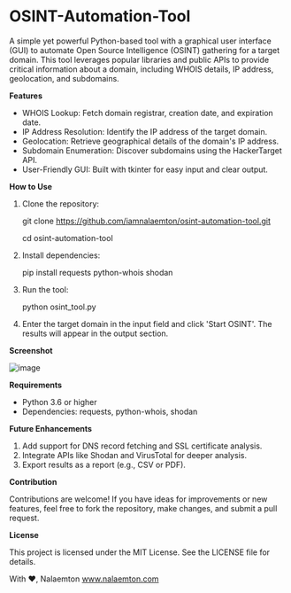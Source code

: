 # OSINT-Automation-Tool
A simple yet powerful Python-based tool with a graphical user interface (GUI) to automate Open Source Intelligence (OSINT) gathering for a target domain. This tool leverages popular libraries and public APIs to provide critical information about a domain, including WHOIS details, IP address, geolocation, and subdomains.

**Features**
* WHOIS Lookup: Fetch domain registrar, creation date, and expiration date.
* IP Address Resolution: Identify the IP address of the target domain.
* Geolocation: Retrieve geographical details of the domain's IP address.
* Subdomain Enumeration: Discover subdomains using the HackerTarget API.
* User-Friendly GUI: Built with tkinter for easy input and clear output.

**How to Use**
1. Clone the repository:

   git clone https://github.com/iamnalaemton/osint-automation-tool.git
   
   cd osint-automation-tool
   
2. Install dependencies:

   pip install requests python-whois shodan
   
3. Run the tool:

   python osint_tool.py
   
4. Enter the target domain in the input field and click 'Start OSINT'. The results will appear in the output section.

**Screenshot**

![image](https://github.com/user-attachments/assets/6a355d64-af91-4786-a166-86cac671fbd4)

**Requirements**
* Python 3.6 or higher
* Dependencies: requests, python-whois, shodan

**Future Enhancements**
1. Add support for DNS record fetching and SSL certificate analysis.
2. Integrate APIs like Shodan and VirusTotal for deeper analysis.
3. Export results as a report (e.g., CSV or PDF).

**Contribution**

Contributions are welcome! If you have ideas for improvements or new features, feel free to fork the repository, make changes, and submit a pull request.

**License**

This project is licensed under the MIT License. See the LICENSE file for details.

With ❤️,
Nalaemton
www.nalaemton.com
